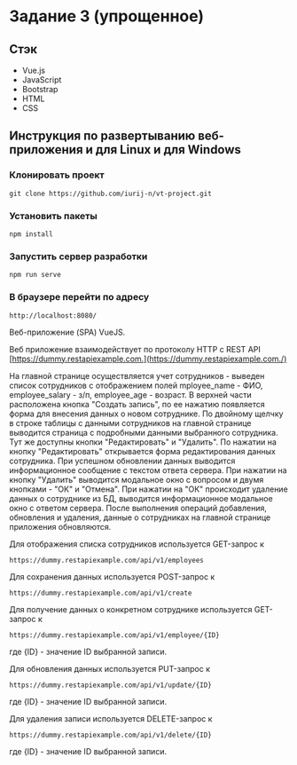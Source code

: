 # Задание 3 (упрощенное)
## Стэк
- Vue.js
- JavaScript
- Bootstrap
- HTML
- CSS

## Инструкция по развертыванию веб-приложения и для Linux и для Windows
 ### Клонировать проект
  ```git clone https://github.com/iurij-n/vt-project.git```

### Установить пакеты
```npm install```

### Запустить сервер разработки
```npm run serve```

### В браузере перейти по адресу
```http://localhost:8080/```

Веб-приложение (SPA) VueJS.

Веб приложение взаимодействует по протоколу HTTP с REST API [https://dummy.restapiexample.com.](https://dummy.restapiexample.com./)

На главной странице осуществляется учет сотрудников - выведен список сотрудников с отображением полей mployee_name - ФИО, employee_salary - з/п, employee_age - возраст.
В верхней части расположена кнопка "Создать запись", по ее нажатию появляется форма для внесения данных о новом сотруднике.
По двойному щелчку в строке таблицы с данными сотрудников на главной странице выводится страница с подробными данными выбранного сотрудника. Тут же доступны кнопки "Редактировать" и "Удалить".
По нажатии на кнопку "Редактировать" открывается форма редактирования данных сотрудника. При успешном обновлении данных выводится информационное сообщение с текстом ответа сервера.
При нажатии на кнопку "Удалить" выводится модальное окно с вопросом и двумя кнопками - "ОК" и "Отмена".
При нажатии на "ОК" происходит удаление данных о сотруднике из БД, выводится информационное модальное окно с ответом сервера.
После выполнения операций добавления, обновления и удаления, данные о сотрудниках на главной странице приложения обновляются.

Для отображения списка сотрудников используется GET-запрос к

```https://dummy.restapiexample.com/api/v1/employees```

Для сохранения данных используется POST-запрос к

```https://dummy.restapiexample.com/api/v1/create```

Для получение данных о конкретном сотруднике  используется GET-запрос к

```https://dummy.restapiexample.com/api/v1/employee/{ID}```

где {ID} - значение ID выбранной записи.

Для обновления данных используется PUT-запрос к

```https://dummy.restapiexample.com/api/v1/update/{ID}```

где {ID} - значение ID выбранной записи.

Для удаления записи используется DELETE-запрос к

 ```https://dummy.restapiexample.com/api/v1/delete/{ID}```

где {ID} - значение ID выбранной записи.
